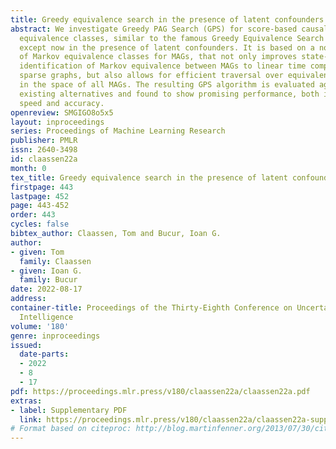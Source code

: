 ```yaml
---
title: Greedy equivalence search in the presence of latent confounders
abstract: We investigate Greedy PAG Search (GPS) for score-based causal discovery  over
  equivalence classes, similar to the famous Greedy Equivalence Search algorithm,
  except now in the presence of latent confounders. It is based on a novel characterization
  of Markov equivalence classes for MAGs, that not only improves state-of-the-art
  identification of Markov equivalence between MAGs to linear time complexity for
  sparse graphs, but also allows for efficient traversal over equivalence classes
  in the space of all MAGs. The resulting GPS algorithm is evaluated against several
  existing alternatives and found to show promising performance, both in terms of
  speed and accuracy.
openreview: SMGIGO8o5x5
layout: inproceedings
series: Proceedings of Machine Learning Research
publisher: PMLR
issn: 2640-3498
id: claassen22a
month: 0
tex_title: Greedy equivalence search in the presence of latent confounders
firstpage: 443
lastpage: 452
page: 443-452
order: 443
cycles: false
bibtex_author: Claassen, Tom and Bucur, Ioan G.
author:
- given: Tom
  family: Claassen
- given: Ioan G.
  family: Bucur
date: 2022-08-17
address:
container-title: Proceedings of the Thirty-Eighth Conference on Uncertainty in Artificial
  Intelligence
volume: '180'
genre: inproceedings
issued:
  date-parts:
  - 2022
  - 8
  - 17
pdf: https://proceedings.mlr.press/v180/claassen22a/claassen22a.pdf
extras:
- label: Supplementary PDF
  link: https://proceedings.mlr.press/v180/claassen22a/claassen22a-supp.pdf
# Format based on citeproc: http://blog.martinfenner.org/2013/07/30/citeproc-yaml-for-bibliographies/
---
```


